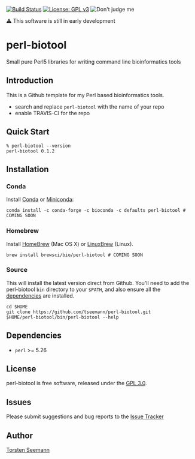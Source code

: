 [![Build Status](https://travis-ci.org/tseemann/perl-biotool.svg?branch=master)](https://travis-ci.org/tseemann/perl-biotool)
[![License: GPL v3](https://img.shields.io/badge/License-GPL%20v3-blue.svg)](https://www.gnu.org/licenses/gpl-3.0)
![Don't judge me](https://img.shields.io/badge/Language-Perl_5-steelblue.svg)

:warning: This software is still in early development

# perl-biotool
Small pure Perl5 libraries for writing command line bioinformatics tools

## Introduction

This is a Github template for my Perl based bioinformatics tools.

* search and replace `perl-biotool` with the name of your repo
* enable TRAVIS-CI for the repo

## Quick Start

```
% perl-biotool --version
perl-biotool 0.1.2

```

## Installation

### Conda
Install [Conda](https://conda.io/docs/) or [Miniconda](https://conda.io/miniconda.html):
```
conda install -c conda-forge -c bioconda -c defaults perl-biotool # COMING SOON
```

### Homebrew
Install [HomeBrew](http://brew.sh/) (Mac OS X) or [LinuxBrew](http://linuxbrew.sh/) (Linux).
```
brew install brewsci/bio/perl-biotool # COMING SOON
```

### Source
This will install the latest version direct from Github.
You'll need to add the perl-biotool `bin` directory to your `$PATH`,
and also ensure all the [dependencies](#Dependencies) are installed.
```
cd $HOME
git clone https://github.com/tseemann/perl-biotool.git
$HOME/perl-biotool/bin/perl-biotool --help
```

## Dependencies

* `perl` >= 5.26

## License

perl-biotool is free software, released under the
[GPL 3.0](https://raw.githubusercontent.com/tseemann/perl-biotool/master/LICENSE).

## Issues

Please submit suggestions and bug reports to the
[Issue Tracker](https://github.com/tseemann/perl-biotool/issues)

## Author

[Torsten Seemann](https://twitter.com/torstenseemann)
